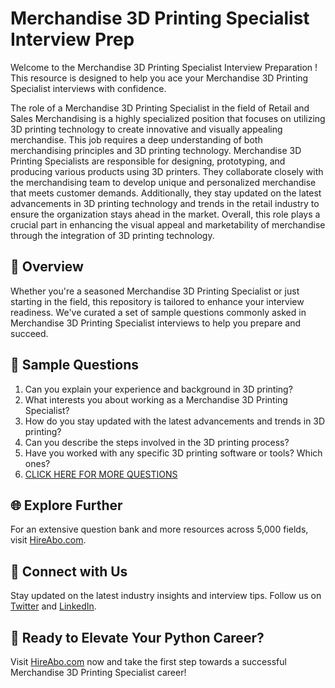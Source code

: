 # Merchandise 3D Printing Specialist Interview Prep

Welcome to the Merchandise 3D Printing Specialist Interview Preparation ! This resource is designed to help you ace your Merchandise 3D Printing Specialist interviews with confidence.

The role of a Merchandise 3D Printing Specialist in the field of Retail and Sales Merchandising is a highly specialized position that focuses on utilizing 3D printing technology to create innovative and visually appealing merchandise. This job requires a deep understanding of both merchandising principles and 3D printing technology. Merchandise 3D Printing Specialists are responsible for designing, prototyping, and producing various products using 3D printers. They collaborate closely with the merchandising team to develop unique and personalized merchandise that meets customer demands. Additionally, they stay updated on the latest advancements in 3D printing technology and trends in the retail industry to ensure the organization stays ahead in the market. Overall, this role plays a crucial part in enhancing the visual appeal and marketability of merchandise through the integration of 3D printing technology.

## 🚀 Overview

Whether you're a seasoned Merchandise 3D Printing Specialist or just starting in the field, this repository is tailored to enhance your interview readiness. We've curated a set of sample questions commonly asked in Merchandise 3D Printing Specialist interviews to help you prepare and succeed.

## 📝 Sample Questions

1. Can you explain your experience and background in 3D printing?
2. What interests you about working as a Merchandise 3D Printing Specialist?
3. How do you stay updated with the latest advancements and trends in 3D printing?
4. Can you describe the steps involved in the 3D printing process?
5. Have you worked with any specific 3D printing software or tools? Which ones?
6. [CLICK HERE FOR MORE QUESTIONS](https://hireabo.com/job/22_3_48/Merchandise%203D%20Printing%20Specialist)

## 🌐 Explore Further

For an extensive question bank and more resources across 5,000 fields, visit [HireAbo.com](https://www.hireabo.com).

## 📱 Connect with Us

Stay updated on the latest industry insights and interview tips. Follow us on [Twitter](https://twitter.com/hireabo) and [LinkedIn](https://www.linkedin.com/in/hire-abo-3609972a8/).

## 🚀 Ready to Elevate Your Python Career?

Visit [HireAbo.com](https://www.hireabo.com) now and take the first step towards a successful Merchandise 3D Printing Specialist career!
